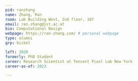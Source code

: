 ```yaml
---
pid: ranzhang
name: Zhang, Ran
room: Lab Building West, 2nd floor, 107
email: ran.zhang@ist.ac.at
bio: Computational Design
webpage: https://ran-zhang.com/ # personal webpage
type: alumni
grp: bickel

left: 2020
formerly: PhD Student
career: Research Scientist at Tencent Pixel Lab New York
career-as-of: 2023

---
```

